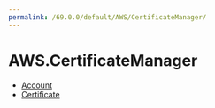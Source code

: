 ```yaml
---
permalink: /69.0.0/default/AWS/CertificateManager/
---
```


# AWS.CertificateManager



* [Account](Account.md)
* [Certificate](Certificate.md)